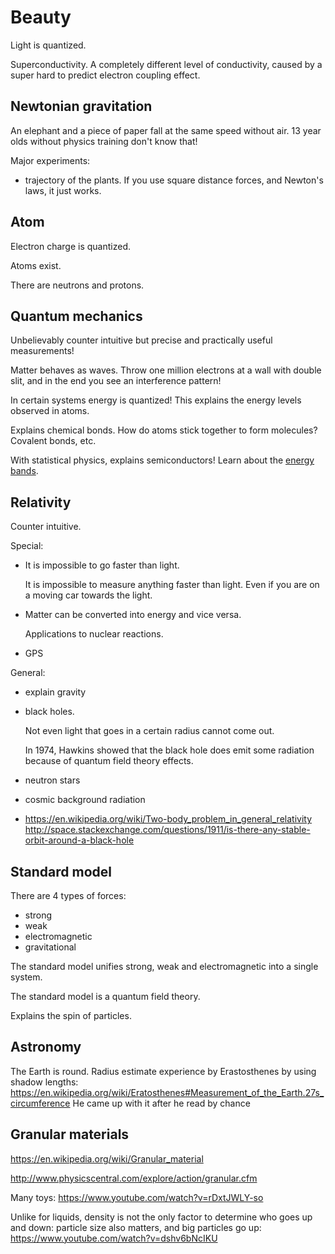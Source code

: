 # Beauty

Light is quantized.

Superconductivity. A completely different level of conductivity, caused by a super hard to predict electron coupling effect.

## Newtonian gravitation

An elephant and a piece of paper fall at the same speed without air. 13 year olds without physics training don't know that!

Major experiments:

- trajectory of the plants. If you use square distance forces, and Newton's laws, it just works.

## Atom

Electron charge is quantized.

Atoms exist.

There are neutrons and protons.

## Quantum mechanics

Unbelievably counter intuitive but precise and practically useful measurements!

Matter behaves as waves. Throw one million electrons at a wall with double slit, and in the end you see an interference pattern!

In certain systems energy is quantized! This explains the energy levels observed in atoms.

Explains chemical bonds. How do atoms stick together to form molecules? Covalent bonds, etc.

With statistical physics, explains semiconductors! Learn about the [energy bands](http://en.wikipedia.org/wiki/Electronic_band_structure).

## Relativity

Counter intuitive.

Special:

-   It is impossible to go faster than light.

    It is impossible to measure anything faster than light. Even if you are on a moving car towards the light.

-   Matter can be converted into energy and vice versa.

    Applications to nuclear reactions.

-   GPS

General:

-   explain gravity

-   black holes.

    Not even light that goes in a certain radius cannot come out.

    In 1974, Hawkins showed that the black hole does emit some radiation because of quantum field theory effects.

-   neutron stars

-   cosmic background radiation

-   <https://en.wikipedia.org/wiki/Two-body_problem_in_general_relativity> <http://space.stackexchange.com/questions/1911/is-there-any-stable-orbit-around-a-black-hole>

## Standard model

There are 4 types of forces:

- strong
- weak
- electromagnetic
- gravitational

The standard model unifies strong, weak and electromagnetic into a single system.

The standard model is a quantum field theory.

Explains the spin of particles.

## Astronomy

The Earth is round. Radius estimate experience by Erastosthenes by using shadow lengths: <https://en.wikipedia.org/wiki/Eratosthenes#Measurement_of_the_Earth.27s_circumference> He came up with it after he read by chance

## Granular materials

https://en.wikipedia.org/wiki/Granular_material

http://www.physicscentral.com/explore/action/granular.cfm

Many toys: https://www.youtube.com/watch?v=rDxtJWLY-so

Unlike for liquids, density is not the only factor to determine who goes up and down: particle size also matters, and big particles go up: https://www.youtube.com/watch?v=dshv6bNcIKU

